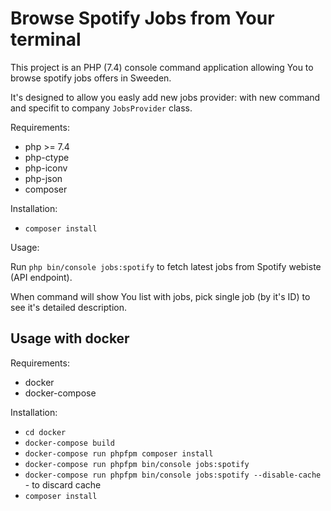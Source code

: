 Browse Spotify Jobs from Your terminal
======================================

This project is an PHP (7.4) console command application 
allowing You to browse spotify jobs offers in Sweeden. 

It's designed to allow you easly add new jobs provider: 
with new command and specifit to company `JobsProvider` class.

Requirements:

 * php >= 7.4
 * php-ctype
 * php-iconv
 * php-json
 * composer
 
Installation:
 
  * `composer install`

Usage:

Run `php bin/console jobs:spotify` to fetch latest jobs from 
Spotify webiste (API endpoint). 

When command will show You list with jobs, pick single job (by it's ID)
to see it's detailed description. 

## Usage with docker
 
Requirements:

 * docker
 * docker-compose
 
Installation:
  
  * `cd docker`
  * `docker-compose build`
  * `docker-compose run phpfpm composer install`
  * `docker-compose run phpfpm bin/console jobs:spotify`
  * `docker-compose run phpfpm bin/console jobs:spotify --disable-cache` - to discard cache
  * `composer install`
